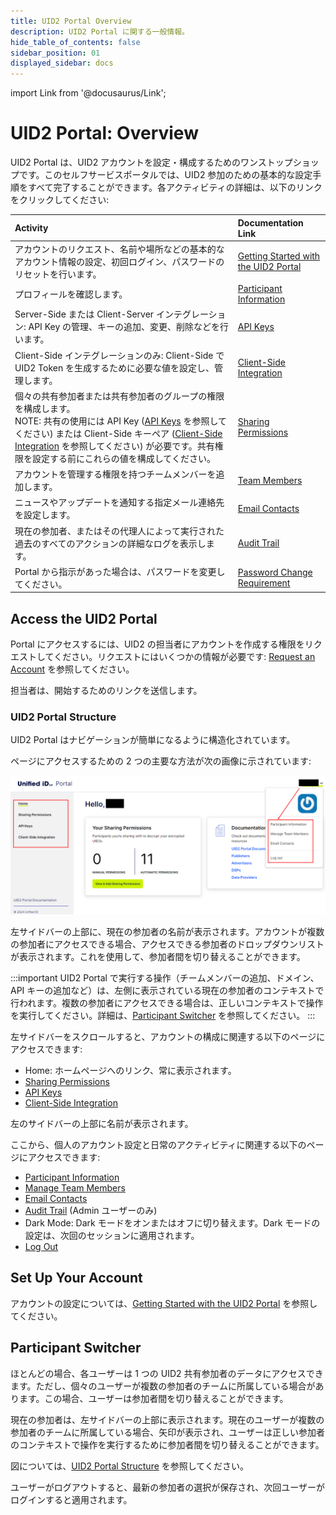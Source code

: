 ```yaml
---
title: UID2 Portal Overview
description: UID2 Portal に関する一般情報。
hide_table_of_contents: false
sidebar_position: 01
displayed_sidebar: docs
---
```


import Link from '@docusaurus/Link';

# UID2 Portal: Overview

UID2 Portal は、UID2 アカウントを設定・構成するためのワンストップショップです。このセルフサービスポータルでは、UID2 参加のための基本的な設定手順をすべて完了することができます。各アクティビティの詳細は、以下のリンクをクリックしてください:

| Activity | Documentation Link |
| :--- | :--- | 
| アカウントのリクエスト、名前や場所などの基本的なアカウント情報の設定、初回ログイン、パスワードのリセットを行います。 | [Getting Started with the UID2 Portal](portal-getting-started.md) |
| プロフィールを確認します。 | [Participant Information](participant-info.md) |
| Server-Side または Client-Server インテグレーション: API Key の管理、キーの追加、変更、削除などを行います。 | [API Keys](api-keys.md) |
| Client-Side インテグレーションのみ: Client-Side で UID2 Token を生成するために必要な値を設定し、管理します。 | [Client-Side Integration](client-side-integration.md) |
| 個々の共有参加者または共有参加者のグループの権限を構成します。<br/>NOTE: 共有の使用には API Key ([API Keys](api-keys.md) を参照してください) または Client-Side キーペア ([Client-Side Integration](client-side-integration.md) を参照してください) が必要です。共有権限を設定する前にこれらの値を構成してください。 | [Sharing Permissions](sharing-permissions.md) |
| アカウントを管理する権限を持つチームメンバーを追加します。 | [Team Members](team-members.md) |
| ニュースやアップデートを通知する指定メール連絡先を設定します。 | [Email Contacts](email-contacts.md) |
| 現在の参加者、またはその代理人によって実行された過去のすべてのアクションの詳細なログを表示します。 | [Audit Trail](audit-trail.md) |
| Portal から指示があった場合は、パスワードを変更してください。 | [Password Change Requirement](portal-getting-started.md#password-change-requirement) |

## Access the UID2 Portal

Portal にアクセスするには、UID2 の担当者にアカウントを作成する権限をリクエストしてください。リクエストにはいくつかの情報が必要です: [Request an Account](portal-getting-started.md#request-an-account) を参照してください。

担当者は、開始するためのリンクを送信します。

### UID2 Portal Structure

UID2 Portal はナビゲーションが簡単になるように構造化されています。

ページにアクセスするための 2 つの主要な方法が次の画像に示されています:

![UID2 Portal Structure](images/portal-uid2-overview.png)

左サイドバーの上部に、現在の参加者の名前が表示されます。アカウントが複数の参加者にアクセスできる場合、アクセスできる参加者のドロップダウンリストが表示されます。これを使用して、参加者間を切り替えることができます。

:::important
UID2 Portal で実行する操作（チームメンバーの追加、ドメイン、API キーの追加など）は、左側に表示されている現在の参加者のコンテキストで行われます。複数の参加者にアクセスできる場合は、正しいコンテキストで操作を実行してください。詳細は、[Participant Switcher](#participant-switcher) を参照してください。
:::

左サイドバーをスクロールすると、アカウントの構成に関連する以下のページにアクセスできます:

- Home: ホームページへのリンク、常に表示されます。
- [Sharing Permissions](sharing-permissions.md)
- [API Keys](api-keys.md)
- [Client-Side Integration](client-side-integration.md)

左のサイドバーの上部に名前が表示されます。

ここから、個人のアカウント設定と日常のアクティビティに関連する以下のページにアクセスできます:

- [Participant Information](participant-info.md)
- [Manage Team Members](team-members.md)
- [Email Contacts](email-contacts.md)
- [Audit Trail](audit-trail.md) (Admin ユーザーのみ)
- Dark Mode: Dark モードをオンまたはオフに切り替えます。Dark モードの設定は、次回のセッションに適用されます。
- [Log Out](portal-getting-started.md#log-out)

## Set Up Your Account

アカウントの設定については、[Getting Started with the UID2 Portal](portal-getting-started.md) を参照してください。

## Participant Switcher

ほとんどの場合、各ユーザーは 1 つの UID2 共有参加者のデータにアクセスできます。ただし、個々のユーザーが複数の参加者のチームに所属している場合があります。この場合、ユーザーは参加者間を切り替えることができます。

現在の参加者は、左サイドバーの上部に表示されます。現在のユーザーが複数の参加者のチームに所属している場合、矢印が表示され、ユーザーは正しい参加者のコンテキストで操作を実行するために参加者間を切り替えることができます。

図については、[UID2 Portal Structure](#uid2-portal-structure) を参照してください。

ユーザーがログアウトすると、最新の参加者の選択が保存され、次回ユーザーがログインすると適用されます。
